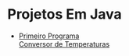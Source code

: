 <h1>Projetos Em Java</h1>

<ul>
<a href="https://github.com/miguelhp373/TecnicasdeProgramacao/tree/master/Java/HelloJava"><li>Primeiro Programa</li></a>
 <a href="https://github.com/miguelhp373/TecnicasdeProgramacao/tree/master/conversordetemperatura">Conversor de Temperaturas</a>
 
 </ul>

